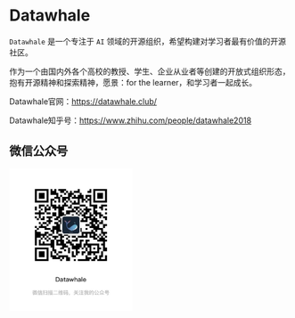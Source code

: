 # Datawhale

`Datawhale` 是一个专注于 `AI` 领域的开源组织，希望构建对学习者最有价值的开源社区。

作为一个由国内外各个高校的教授、学生、企业从业者等创建的开放式组织形态，抱有开源精神和探索精神，愿景：for the learner，和学习者一起成长。

Datawhale官网：https://datawhale.club/

Datawhale知乎号：https://www.zhihu.com/people/datawhale2018

## 微信公众号

<img src=".\src\datawhale.jpg" style="zoom:33%;" />

